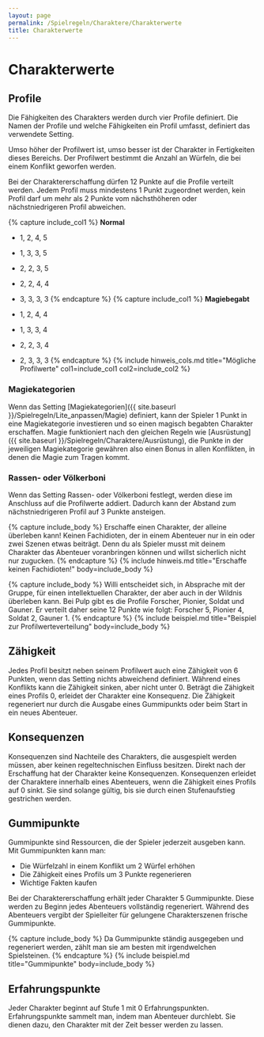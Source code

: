 ```yaml
---
layout: page
permalink: /Spielregeln/Charaktere/Charakterwerte
title: Charakterwerte
---
```


# Charakterwerte

## Profile

Die Fähigkeiten des Charakters werden durch vier Profile definiert. Die Namen der Profile und welche Fähigkeiten ein Profil umfasst, definiert das verwendete Setting.

Umso höher der Profilwert ist, umso besser ist der Charakter in Fertigkeiten dieses Bereichs. Der Profilwert bestimmt die Anzahl an Würfeln, die bei einem Konflikt geworfen werden.

Bei der Charaktererschaffung dürfen 12 Punkte auf die Profile verteilt werden. Jedem Profil muss mindestens 1 Punkt zugeordnet werden, kein Profil darf um mehr als 2 Punkte vom nächsthöheren oder nächstniedrigeren Profil abweichen.

{% capture include_col1 %}
**Normal**

- 1, 2, 4, 5
- 1, 3, 3, 5
- 2, 2, 3, 5
- 2, 2, 4, 4
- 3, 3, 3, 3
{% endcapture %}
{% capture include_col1 %}
**Magiebegabt**

- 1, 2, 4, 4
- 1, 3, 3, 4
- 2, 2, 3, 4
- 2, 3, 3, 3
{% endcapture %}
{% include hinweis_cols.md title="Mögliche Profilwerte" col1=include_col1 col2=include_col2 %}

### Magiekategorien

Wenn das Setting [Magiekategorien]({{ site.baseurl }}/Spielregeln/Lite_anpassen/Magie) definiert, kann der Spieler 1 Punkt in eine Magiekategorie investieren und so einen magisch begabten Charakter erschaffen. Magie funktioniert nach den gleichen Regeln wie [Ausrüstung]({{ site.baseurl }}/Spielregeln/Charaktere/Ausrüstung), die Punkte in der jeweiligen Magiekategorie gewähren also einen Bonus in allen Konflikten, in denen die Magie zum Tragen kommt.

### Rassen- oder Völkerboni

Wenn das Setting Rassen- oder Völkerboni festlegt, werden diese im Anschluss auf die Profilwerte addiert. Dadurch kann der Abstand zum nächstniedrigeren Profil auf 3 Punkte ansteigen.

{% capture include_body %}
Erschaffe einen Charakter, der alleine überleben kann! Keinen Fachidioten, der in einem Abenteuer nur in ein oder zwei Szenen etwas beiträgt. Denn du als Spieler musst mit deinem Charakter das Abenteuer voranbringen können und willst sicherlich nicht nur zugucken.
{% endcapture %}
{% include hinweis.md title="Erschaffe keinen Fachidioten!" body=include_body %}

{% capture include_body %}
Willi entscheidet sich, in Absprache mit der Gruppe, für einen intellektuellen Charakter, der aber auch in der Wildnis überleben kann. Bei Pulp gibt es die Profile Forscher, Pionier, Soldat und Gauner. Er verteilt daher seine 12 Punkte wie folgt: Forscher 5, Pionier 4, Soldat 2, Gauner 1.
{% endcapture %}
{% include beispiel.md title="Beispiel zur Profilwerteverteilung" body=include_body %}

## Zähigkeit

Jedes Profil besitzt neben seinem Profilwert auch eine Zähigkeit von 6 Punkten, wenn das Setting nichts abweichend definiert. Während eines Konflikts kann die Zähigkeit sinken, aber nicht unter 0. Beträgt die Zähigkeit eines Profils 0, erleidet der Charakter eine Konsequenz. Die Zähigkeit regeneriert nur durch die Ausgabe eines Gummipunkts oder beim Start in ein neues Abenteuer.

## Konsequenzen

Konsequenzen sind Nachteile des Charakters, die ausgespielt werden müssen, aber keinen regeltechnischen Einfluss besitzen. Direkt nach der Erschaffung hat der Charakter keine Konsequenzen. Konsequenzen erleidet der Charaktere innerhalb eines Abenteuers, wenn die Zähigkeit eines Profils auf 0 sinkt. Sie sind solange gültig, bis sie durch einen Stufenaufstieg gestrichen werden.

## Gummipunkte

Gummipunkte sind Ressourcen, die der Spieler jederzeit ausgeben kann. Mit Gummipunkten kann man:

- Die Würfelzahl in einem Konflikt um 2 Würfel erhöhen
- Die Zähigkeit eines Profils um 3 Punkte regenerieren
- Wichtige Fakten kaufen

Bei der Charaktererschaffung erhält jeder Charakter 5 Gummipunkte. Diese werden zu Beginn jedes Abenteuers vollständig regeneriert. Während des Abenteuers vergibt der Spielleiter für gelungene Charakterszenen frische Gummipunkte.

{% capture include_body %}
Da Gummipunkte ständig ausgegeben und regeneriert werden, zählt man sie am besten mit irgendwelchen Spielsteinen.
{% endcapture %}
{% include beispiel.md title="Gummipunkte" body=include_body %}

## Erfahrungspunkte

Jeder Charakter beginnt auf Stufe 1 mit 0 Erfahrungspunkten. Erfahrungspunkte sammelt man, indem man Abenteuer durchlebt. Sie dienen dazu, den Charakter mit der Zeit besser werden zu lassen.
